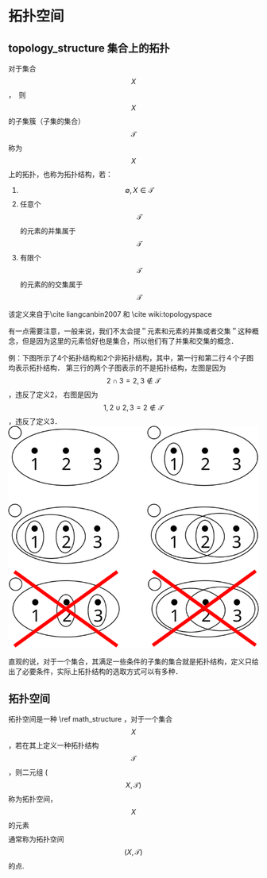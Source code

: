# 拓扑空间


## topology_structure 集合上的拓扑

对于集合 $$ X $$，　则 $$ X $$的子集簇（子集的集合） $$ \mathscr{T} $$ 称为$$ X $$上的拓扑，也称为拓扑结构，若：

1. $$ \emptyset, X \in \mathscr{T} $$ 
2. 任意个$$ \mathscr{T} $$的元素的并集属于$$ \mathscr{T} $$
3. 有限个$$ \mathscr{T} $$的元素的的交集属于$$ \mathscr{T} $$

该定义来自于\cite liangcanbin2007 和 \cite wiki:topologyspace

有一点需要注意，一般来说，我们不太会提＂元素和元素的并集或者交集＂这种概念，但是因为这里的元素恰好也是集合，所以他们有了并集和交集的概念．

例：下图所示了4个拓扑结构和2个非拓扑结构，其中，第一行和第二行４个子图均表示拓扑结构．
第三行的两个子图表示的不是拓扑结构，左图是因为 $${2} \cap {3} = {2,3} \not\in \mathscr{T} $$，违反了定义2，
右图是因为 $$ {1,2} \cup {2,3} = {2} \not\in \mathscr{T} $$，违反了定义3．
![](./figures/Topological_space_examples.svg)

直观的说，对于一个集合，其满足一些条件的子集的集合就是拓扑结构，定义只给出了必要条件，实际上拓扑结构的选取方式可以有多种．


## 拓扑空间　

拓扑空间是一种 \ref math_structure ，对于一个集合$$ X $$，若在其上定义一种拓扑结构 $$ 
\mathscr{T} $$，则二元组 ($$ X,\mathscr{T}) $$称为拓扑空间，$$ X $$的元素 $$  $$通常称为拓扑空间$$ (X, \mathscr{T}) $$的点.

